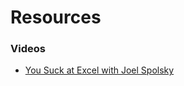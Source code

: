 # Resources

### Videos

- [You Suck at Excel with Joel Spolsky](https://youtu.be/0nbkaYsR94c?list=PLmUhughzLLXjrPkn0yPrlrR7-yPQO1YL9)

